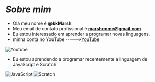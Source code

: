 # _Sobre mim_
- Olá meu nome é **@kkMarsh**
- Meu email de contato profissional é **marshcome@gmail.com**
- Eu estou interessado em aprender a programar novas linguagens.
- minha conta no YouTube ----->[YouTube](https://www.youtube.com/channel/UC5sxVnx3TbqwvRgwLX4hCLg)

![Youtube](https://img.shields.io/badge/YouTube-FF0000?style=for-the-badge&logo=youtube&logoColor=white)
 
- Eu estou aprendendo a programar recentemente a linguagem de JavaScript e Scratch

![JavaScript](https://img.shields.io/badge/JavaScript-323330?style=for-the-badge&logo=javascript&logoColor=F7DF1E)
![Scratch](https://img.shields.io/badge/Scratch-4D97FF?style=for-the-badge&logo=Scratch&logoColor=white)


